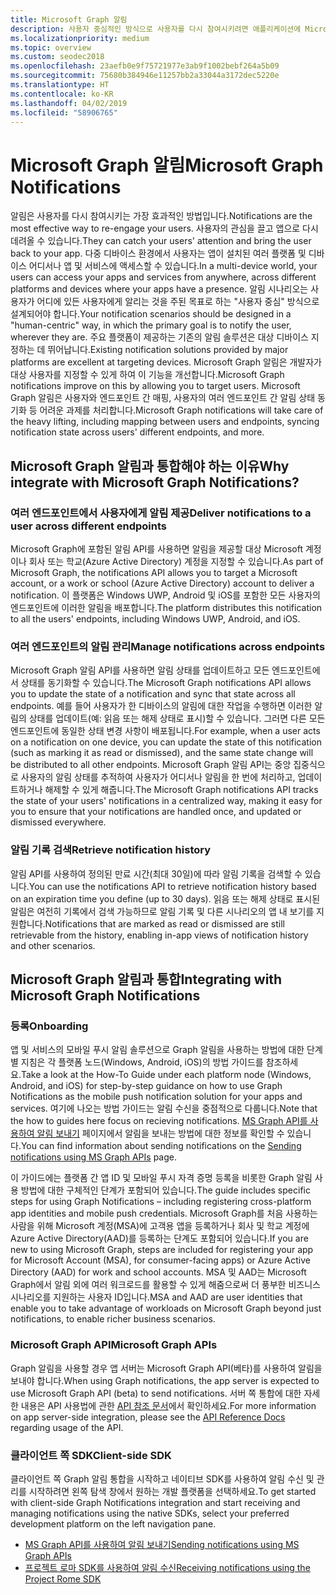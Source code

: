 ```yaml
---
title: Microsoft Graph 알림
description: 사용자 중심적인 방식으로 사용자를 다시 참여시키려면 애플리케이션에 Microsoft Graph 알림을 포함하세요.
ms.localizationpriority: medium
ms.topic: overview
ms.custom: seodec2018
ms.openlocfilehash: 23aefb0e9f75721977e3ab9f1002bebf264a5b09
ms.sourcegitcommit: 75680b384946e11257bb2a33044a3172dec5220e
ms.translationtype: HT
ms.contentlocale: ko-KR
ms.lasthandoff: 04/02/2019
ms.locfileid: "58906765"
---
```

# <a name="microsoft-graph-notifications"></a><span data-ttu-id="42501-103">Microsoft Graph 알림</span><span class="sxs-lookup"><span data-stu-id="42501-103">Microsoft Graph Notifications</span></span>
<span data-ttu-id="42501-104">알림은 사용자를 다시 참여시키는 가장 효과적인 방법입니다.</span><span class="sxs-lookup"><span data-stu-id="42501-104">Notifications are the most effective way to re-engage your users.</span></span> <span data-ttu-id="42501-105">사용자의 관심을 끌고 앱으로 다시 데려올 수 있습니다.</span><span class="sxs-lookup"><span data-stu-id="42501-105">They can catch your users' attention and bring the user back to your app.</span></span> <span data-ttu-id="42501-106">다중 디바이스 환경에서 사용자는 앱이 설치된 여러 플랫폼 및 디바이스 어디서나 앱 및 서비스에 액세스할 수 있습니다.</span><span class="sxs-lookup"><span data-stu-id="42501-106">In a multi-device world, your users can access your apps and services from anywhere, across different platforms and devices where your apps have a presence.</span></span>
<span data-ttu-id="42501-107">알림 시나리오는 사용자가 어디에 있든 사용자에게 알리는 것을 주된 목표로 하는 "사용자 중심" 방식으로 설계되어야 합니다.</span><span class="sxs-lookup"><span data-stu-id="42501-107">Your notification scenarios should be designed in a "human-centric" way, in which the primary goal is to notify the user, wherever they are.</span></span> <span data-ttu-id="42501-108">주요 플랫폼이 제공하는 기존의 알림 솔루션은 대상 디바이스 지정하는 데 뛰어납니다.</span><span class="sxs-lookup"><span data-stu-id="42501-108">Existing notification solutions provided by major platforms are excellent at targeting devices.</span></span> <span data-ttu-id="42501-109">Microsoft Graph 알림은 개발자가 대상 사용자를 지정할 수 있게 하여 이 기능을 개선합니다.</span><span class="sxs-lookup"><span data-stu-id="42501-109">Microsoft Graph notifications improve on this by allowing you to target users.</span></span> <span data-ttu-id="42501-110">Microsoft Graph 알림은 사용자와 엔드포인트 간 매핑, 사용자의 여러 엔드포인트 간 알림 상태 동기화 등 어려운 과제를 처리합니다.</span><span class="sxs-lookup"><span data-stu-id="42501-110">Microsoft Graph notifications will take care of the heavy lifting, including mapping between users and endpoints, syncing notification state across users' different endpoints, and more.</span></span>

## <a name="why-integrate-with-microsoft-graph-notifications"></a><span data-ttu-id="42501-111">Microsoft Graph 알림과 통합해야 하는 이유</span><span class="sxs-lookup"><span data-stu-id="42501-111">Why integrate with Microsoft Graph Notifications?</span></span>

### <a name="deliver-notifications-to-a-user-across-different-endpoints"></a><span data-ttu-id="42501-112">여러 엔드포인트에서 사용자에게 알림 제공</span><span class="sxs-lookup"><span data-stu-id="42501-112">Deliver notifications to a user across different endpoints</span></span>
<span data-ttu-id="42501-113">Microsoft Graph에 포함된 알림 API를 사용하면 알림을 제공할 대상 Microsoft 계정이나 회사 또는 학교(Azure Active Directory) 계정을 지정할 수 있습니다.</span><span class="sxs-lookup"><span data-stu-id="42501-113">As part of Microsoft Graph, the notifications API allows you to target a Microsoft account, or a work or school (Azure Active Directory) account to deliver a notification.</span></span> <span data-ttu-id="42501-114">이 플랫폼은 Windows UWP, Android 및 iOS를 포함한 모든 사용자의 엔드포인트에 이러한 알림을 배포합니다.</span><span class="sxs-lookup"><span data-stu-id="42501-114">The platform distributes this notification to all the users' endpoints, including Windows UWP, Android, and iOS.</span></span>

### <a name="manage-notifications-across-endpoints"></a><span data-ttu-id="42501-115">여러 엔드포인트의 알림 관리</span><span class="sxs-lookup"><span data-stu-id="42501-115">Manage notifications across endpoints</span></span>
<span data-ttu-id="42501-116">Microsoft Graph 알림 API를 사용하면 알림 상태를 업데이트하고 모든 엔드포인트에서 상태를 동기화할 수 있습니다.</span><span class="sxs-lookup"><span data-stu-id="42501-116">The Microsoft Graph notifications API allows you to update the state of a notification and sync that state across all endpoints.</span></span> <span data-ttu-id="42501-117">예를 들어 사용자가 한 디바이스의 알림에 대한 작업을 수행하면 이러한 알림의 상태를 업데이트(예: 읽음 또는 해제 상태로 표시)할 수 있습니다. 그러면 다른 모든 엔드포인트에 동일한 상태 변경 사항이 배포됩니다.</span><span class="sxs-lookup"><span data-stu-id="42501-117">For example, when a user acts on a notification on one device, you can update the state of this notification (such as marking it as read or dismissed), and the same state change will be distributed to all other endpoints.</span></span> <span data-ttu-id="42501-118">Microsoft Graph 알림 API는 중앙 집중식으로 사용자의 알림 상태를 추적하여 사용자가 어디서나 알림을 한 번에 처리하고, 업데이트하거나 해제할 수 있게 해줍니다.</span><span class="sxs-lookup"><span data-stu-id="42501-118">The Microsoft Graph notifications API tracks the state of your users' notifications in a centralized way, making it easy for you to ensure that your notifications are handled once, and updated or dismissed everywhere.</span></span>

### <a name="retrieve-notification-history"></a><span data-ttu-id="42501-119">알림 기록 검색</span><span class="sxs-lookup"><span data-stu-id="42501-119">Retrieve notification history</span></span>
<span data-ttu-id="42501-120">알림 API를 사용하여 정의된 만료 시간(최대 30일)에 따라 알림 기록을 검색할 수 있습니다.</span><span class="sxs-lookup"><span data-stu-id="42501-120">You can use the notifications API to retrieve notification history based on an expiration time you define (up to 30 days).</span></span> <span data-ttu-id="42501-121">읽음 또는 해제 상태로 표시된 알림은 여전히 기록에서 검색 가능하므로 알림 기록 및 다른 시나리오의 앱 내 보기를 지원합니다.</span><span class="sxs-lookup"><span data-stu-id="42501-121">Notifications that are marked as read or dismissed are still retrievable from the history, enabling in-app views of notification history and other scenarios.</span></span>

## <a name="integrating-with-microsoft-graph-notifications"></a><span data-ttu-id="42501-122">Microsoft Graph 알림과 통합</span><span class="sxs-lookup"><span data-stu-id="42501-122">Integrating with Microsoft Graph Notifications</span></span>

### <a name="onboarding"></a><span data-ttu-id="42501-123">등록</span><span class="sxs-lookup"><span data-stu-id="42501-123">Onboarding</span></span>
<span data-ttu-id="42501-124">앱 및 서비스의 모바일 푸시 알림 솔루션으로 Graph 알림을 사용하는 방법에 대한 단계별 지침은 각 플랫폼 노드(Windows, Android, iOS)의 방법 가이드를 참조하세요.</span><span class="sxs-lookup"><span data-stu-id="42501-124">Take a look at the How-To Guide under each platform node (Windows, Android, and iOS) for step-by-step guidance on how to use Graph Notifications as the mobile push notification solution for your apps and services.</span></span> <span data-ttu-id="42501-125">여기에 나오는 방법 가이드는 알림 수신을 중점적으로 다룹니다.</span><span class="sxs-lookup"><span data-stu-id="42501-125">Note that the how to guides here focus on recieving notifications.</span></span> <span data-ttu-id="42501-126">[MS Graph API를 사용하여 알림 보내기](sending-notifications.md) 페이지에서 알림을 보내는 방법에 대한 정보를 확인할 수 있습니다.</span><span class="sxs-lookup"><span data-stu-id="42501-126">You can find information about sending notifications on the [Sending notifications using MS Graph APIs](sending-notifications.md) page.</span></span>

<span data-ttu-id="42501-127">이 가이드에는 플랫폼 간 앱 ID 및 모바일 푸시 자격 증명 등록을 비롯한 Graph 알림 사용 방법에 대한 구체적인 단계가 포함되어 있습니다.</span><span class="sxs-lookup"><span data-stu-id="42501-127">The guide includes specific steps for using Graph Notifications – including registering cross-platform app identities and mobile push credentials.</span></span> <span data-ttu-id="42501-128">Microsoft Graph를 처음 사용하는 사람을 위해 Microsoft 계정(MSA)에 고객용 앱을 등록하거나 회사 및 학교 계정에 Azure Active Directory(AAD)를 등록하는 단계도 포함되어 있습니다.</span><span class="sxs-lookup"><span data-stu-id="42501-128">If you are new to using Microsoft Graph, steps are included for registering your app for Microsoft Account (MSA), for consumer-facing apps) or Azure Active Directory (AAD) for work and school accounts.</span></span> <span data-ttu-id="42501-129">MSA 및 AAD는 Microsoft Graph에서 알림 외에 여러 워크로드를 활용할 수 있게 해줌으로써 더 풍부한 비즈니스 시나리오를 지원하는 사용자 ID입니다.</span><span class="sxs-lookup"><span data-stu-id="42501-129">MSA and AAD are user identities that enable you to take advantage of workloads on Microsoft Graph beyond just notifications, to enable richer business scenarios.</span></span> 

### <a name="microsoft-graph-apis"></a><span data-ttu-id="42501-130">Microsoft Graph API</span><span class="sxs-lookup"><span data-stu-id="42501-130">Microsoft Graph APIs</span></span>
<span data-ttu-id="42501-131">Graph 알림을 사용할 경우 앱 서버는 Microsoft Graph API(베타)를 사용하여 알림을 보내야 합니다.</span><span class="sxs-lookup"><span data-stu-id="42501-131">When using Graph notifications, the app server is expected to use Microsoft Graph API (beta) to send notifications.</span></span> <span data-ttu-id="42501-132">서버 쪽 통합에 대한 자세한 내용은 API 사용법에 관한 [API 참조 문서](https://developer.microsoft.com/graph/docs/api-reference/beta/resources/notifications-api-overview)에서 확인하세요.</span><span class="sxs-lookup"><span data-stu-id="42501-132">For more information on app server-side integration, please see the [API Reference Docs](https://developer.microsoft.com/graph/docs/api-reference/beta/resources/notifications-api-overview) regarding usage of the API.</span></span> 

### <a name="client-side-sdk"></a><span data-ttu-id="42501-133">클라이언트 쪽 SDK</span><span class="sxs-lookup"><span data-stu-id="42501-133">Client-side SDK</span></span>
<span data-ttu-id="42501-134">클라이언트 쪽 Graph 알림 통합을 시작하고 네이티브 SDK를 사용하여 알림 수신 및 관리를 시작하려면 왼쪽 탐색 창에서 원하는 개발 플랫폼을 선택하세요.</span><span class="sxs-lookup"><span data-stu-id="42501-134">To get started with client-side Graph Notifications integration and start receiving and managing notifications using the native SDKs, select your preferred development platform on the left navigation pane.</span></span> 

* [<span data-ttu-id="42501-135">MS Graph API를 사용하여 알림 보내기</span><span class="sxs-lookup"><span data-stu-id="42501-135">Sending notifications using MS Graph APIs</span></span>](sending-notifications.md)
* [<span data-ttu-id="42501-136">프로젝트 로마 SDK를 사용하여 알림 수신</span><span class="sxs-lookup"><span data-stu-id="42501-136">Receiving notifications using the Project Rome SDK</span></span>](receiving-notifications.md)
